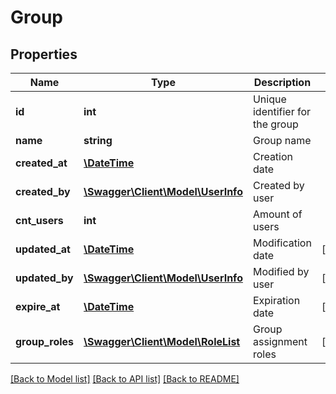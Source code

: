 # Group

## Properties
Name | Type | Description | Notes
------------ | ------------- | ------------- | -------------
**id** | **int** | Unique identifier for the group | 
**name** | **string** | Group name | 
**created_at** | [**\DateTime**](\DateTime.md) | Creation date | 
**created_by** | [**\Swagger\Client\Model\UserInfo**](UserInfo.md) | Created by user | 
**cnt_users** | **int** | Amount of users | 
**updated_at** | [**\DateTime**](\DateTime.md) | Modification date | [optional] 
**updated_by** | [**\Swagger\Client\Model\UserInfo**](UserInfo.md) | Modified by user | [optional] 
**expire_at** | [**\DateTime**](\DateTime.md) | Expiration date | [optional] 
**group_roles** | [**\Swagger\Client\Model\RoleList**](RoleList.md) | Group assignment roles | [optional] 

[[Back to Model list]](../README.md#documentation-for-models) [[Back to API list]](../README.md#documentation-for-api-endpoints) [[Back to README]](../README.md)



